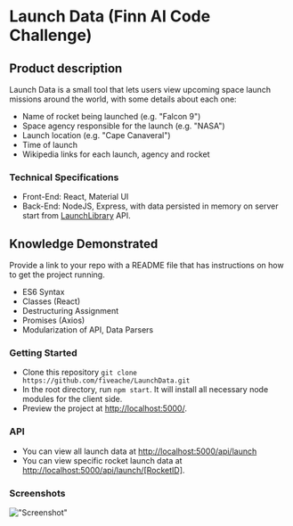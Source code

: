 # Launch Data (Finn AI Code Challenge)

## Product description

Launch Data is a small tool that lets users view upcoming space launch missions around the world, with some details about each one:

- Name of rocket being launched (e.g. "Falcon 9")
- Space agency responsible for the launch (e.g. "NASA")
- Launch location (e.g. "Cape Canaveral")
- Time of launch
- Wikipedia links for each launch, agency and rocket

### Technical Specifications

- Front-End: React, Material UI
- Back-End: NodeJS, Express, with data persisted in memory on server start from [LaunchLibrary](https://launchlibrary.net) API.

## Knowledge Demonstrated

Provide a link to your repo with a README file that has instructions on how to get the project running.
* ES6 Syntax
* Classes (React)
* Destructuring Assignment
* Promises (Axios)
* Modularization of API, Data Parsers

### Getting Started

-   Clone this repository
    `git clone https://github.com/fiveache/LaunchData.git`
-   In the root directory, run `npm start`. It will install all necessary node modules for the client side.
-   Preview the project at <http://localhost:5000/>.

### API
- You can view all launch data at <http://localhost:5000/api/launch>
- You can view specific rocket launch data at <http://localhost:5000/api/launch/[RocketID]>.

### Screenshots

!["Screenshot"]()